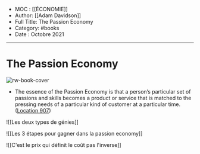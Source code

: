- MOC : [[ÉCONOMIE]]
- Author: [[Adam Davidson]]
- Full Title: The Passion Economy
- Category: #books 
- Date : Octobre 2021
***

# The Passion Economy

![rw-book-cover](https://m.media-amazon.com/images/I/71mwYe0Ur9L._SY160.jpg)

- The essence of the Passion Economy is that a person’s particular set of passions and skills becomes a product or service that is matched to the pressing needs of a particular kind of customer at a particular time. ([Location 907](https://readwise.io/to_kindle?action=open&asin=B07Q231X35&location=907))

![[Les deux types de génies]]

![[Les 3 étapes pour gagner dans la passion economy]]

![[C'est le prix qui définit le coût pas l'inverse]]
